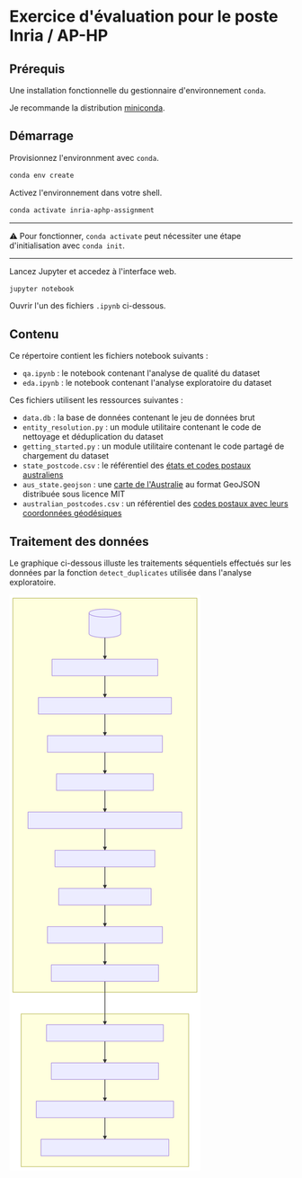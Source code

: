 # Exercice d'évaluation pour le poste Inria / AP-HP

## Prérequis

Une installation fonctionnelle du gestionnaire d'environnement `conda`.

Je recommande la distribution [miniconda](https://docs.conda.io/en/latest/miniconda.html).

## Démarrage

Provisionnez l'environnment avec `conda`.

```sh
conda env create
```

Activez l'environnement dans votre shell.

```sh
conda activate inria-aphp-assignment
```

---

:warning: Pour fonctionner, `conda activate` peut nécessiter une étape d'initialisation avec `conda init`.

---

Lancez Jupyter et accedez à l'interface web.

```sh
jupyter notebook
```

Ouvrir l'un des fichiers `.ipynb` ci-dessous.

## Contenu

Ce répertoire contient les fichiers notebook suivants :

- `qa.ipynb` : le notebook contenant l'analyse de qualité du dataset
- `eda.ipynb` : le notebook contenant l'analyse exploratoire du dataset

Ces fichiers utilisent les ressources suivantes :

- `data.db` : la base de données contenant le jeu de données brut
- `entity_resolution.py` : un module utilitaire contenant le code de nettoyage et déduplication du dataset
- `getting_started.py` : un module utilitaire contenant le code partagé de chargement du dataset
- `state_postcode.csv` : le référentiel des [états et codes postaux australiens](https://en.wikipedia.org/wiki/Postcodes_in_Australia)
- `aus_state.geojson` : une [carte de l'Australie](https://exploratory.io/map) au format GeoJSON distribuée sous licence MIT
- `australian_postcodes.csv` : un référentiel des [codes postaux avec leurs coordonnées géodésiques](https://www.matthewproctor.com/australian_postcodes)

## Traitement des données

Le graphique ci-dessous illuste les traitements séquentiels effectués sur les données par la fonction `detect_duplicates` utilisée dans l'analyse exploratoire.

![](entity_resolution.svg)